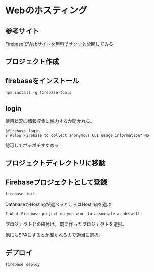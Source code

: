 # Webのホスティング

## 参考サイト
[FirebaseでWebサイトを無料でサクッと公開してみる](http://qiita.com/Ijoru/items/5b27f1c32df2222514fb)

## プロジェクト作成

## firebaseをインストール
```
npm install -g firebase-tools
```

## login
使用状況の情報収集に協力するか聞かれる。

```
$firebase login
? Allow Firebase to collect anonymous CLI usage information? No
```

認可してポチポチすすめる

## プロジェクトディレクトリに移動

## Firebaseプロジェクトとして登録
```
firebase init
```

DatabaseかHostingが選べるところはHostingを選ぶ

```
? What Firebase project do you want to associate as default
```
プロジェクトとの紐付け。
既に作ったプロジェクトを選択。

他にもSPAにするとか聞かれるので適当に選択。


## デプロイ
```
firebase deploy
```
